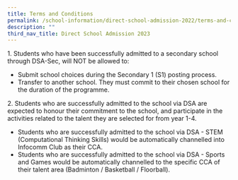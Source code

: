 ```yaml
---
title: Terms and Conditions
permalink: /school-information/direct-school-admission-2022/terms-and-conditions/
description: ""
third_nav_title: Direct School Admission 2023
---
```

1\. Students who have been successfully admitted to a secondary school through DSA-Sec, will NOT be allowed to:

*   Submit school choices during the Secondary 1 (S1) posting process.
*   Transfer to another school. They must commit to their chosen school for the duration of the programme.

2\. Students who are successfully admitted to the school via DSA are expected to honour their commitment to the school, and participate in the activities related to the talent they are selected for from year 1-4.
*   Students who are successfully admitted to the school via DSA - STEM (Computational Thinking Skills) would be automatically channelled into Infocomm Club as their CCA.
*   Students who are successfully admitted to the school via DSA - Sports and Games would be automatically channelled to the specific CCA of their talent area (Badminton / Basketball / Floorball).